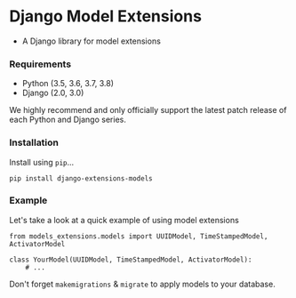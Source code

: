 # Django Model Extensions
- A Django library for model extensions

### Requirements
- Python (3.5, 3.6, 3.7, 3.8)
- Django (2.0, 3.0)

We highly recommend and only officially support the latest patch release of each Python and Django series.

### Installation
Install using ```pip```...

```
pip install django-extensions-models
```

### Example
Let's take a look at a quick example of using model extensions

```
from models_extensions.models import UUIDModel, TimeStampedModel, ActivatorModel

class YourModel(UUIDModel, TimeStampedModel, ActivatorModel):
    # ...

```

Don't forget ```makemigrations``` & ```migrate``` to apply models to your database.

